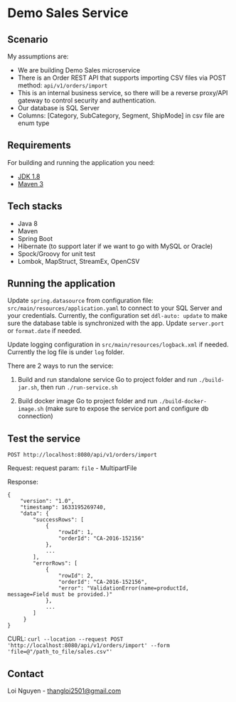 # Demo Sales Service

## Scenario
My assumptions are:
- We are building Demo Sales microservice
- There is an Order REST API that supports importing CSV files via POST method: `api/v1/orders/import`
- This is an internal business service, so there will be a reverse proxy/API gateway to control security and authentication.
- Our database is SQL Server
- Columns: [Category, SubCategory, Segment, ShipMode] in csv file are enum type

## Requirements
For building and running the application you need:
- [JDK 1.8](http://www.oracle.com/technetwork/java/javase/downloads/jdk8-downloads-2133151.html)
- [Maven 3](https://maven.apache.org)

## Tech stacks
- Java 8
- Maven
- Spring Boot
- Hibernate (to support later if we want to go with MySQL or Oracle)
- Spock/Groovy for unit test
- Lombok, MapStruct, StreamEx, OpenCSV

## Running the application
Update `spring.datasource` from configuration file: `src/main/resources/application.yaml` to connect to your SQL Server and your credentials. Currently, the configuration set `ddl-auto: update` to make sure the database table is synchronized with the app. Update `server.port` or `format.date` if needed.

Update logging configuration in `src/main/resources/logback.xml` if needed. Currently the log file is under `log` folder.

There are 2 ways to run the service:

1. Build and run standalone service
Go to project folder and run `./build-jar.sh`, then run `./run-service.sh`

2. Build docker image
Go to project folder and run `./build-docker-image.sh` (make sure to expose the service port and configure db connection)

## Test the service
`POST http://localhost:8080/api/v1/orders/import`

Request: 
  request param: `file` - MultipartFile
  
Response:
```
{
    "version": "1.0",
    "timestamp": 1633195269740,
    "data": {
        "successRows": [
            {
                "rowId": 1,
                "orderId": "CA-2016-152156"
            },
            ...
        ],
        "errorRows": [
            {
                "rowId": 2,
                "orderId": "CA-2016-152156",
                "error": "ValidationError(name=productId, message=Field must be provided.)"
            },
            ...
        ]
     }
}                
```

CURL: `curl --location --request POST 'http://localhost:8080/api/v1/orders/import' --form 'file=@"/path_to_file/sales.csv"'`


## Contact
Loi Nguyen - thangloi2501@gmail.com
